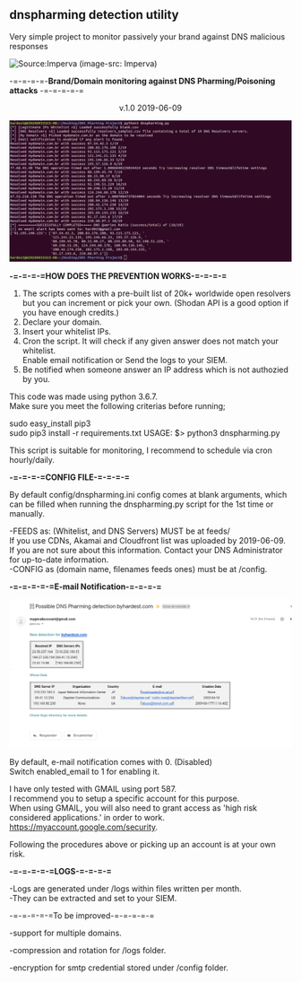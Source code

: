 # <h2> <b> dnspharming detection utility </b></h2>

Very simple project to monitor passively your brand against DNS malicious responses

![Source:Imperva](https://www.imperva.com/learn/wp-content/uploads/sites/13/2019/01/DNS-spoofing.jpg)
(image-src: Imperva)<br>


-=-=-=-=-<b>Brand/Domain monitoring against DNS Pharming/Poisoning attacks</b> -=-=-=-=-=<br>
<center>v.1.0 2019-06-09</center>

![alt text](https://raw.githubusercontent.com/byhardest/dnspharming/master/dnspharming_bash.png)

<b>-=-=-=-=HOW DOES THE PREVENTION WORKS-=-=-=-=</b>

1) The scripts comes with a pre-built list of 20k+ worldwide open resolvers but you can increment or pick your own. (Shodan API is a good option if you have enough credits.) <br>
2) Declare your domain. <br>
3) Insert your whitelist IPs. <br>
4) Cron the script. It will check if any given answer does not match your whitelist. <br>
Enable email notification or Send the logs to your SIEM. <br>
5) Be notified when someone answer an IP address which is not authozied by you. <br>


This code was made using python 3.6.7. <br>
Make sure you meet the following criterias before running;<br>

sudo easy_install pip3<br>
sudo pip3 install -r requirements.txt
USAGE: $> python3 dnspharming.py 

This script is suitable for monitoring, I recommend to schedule via cron hourly/daily.

<b>-=-=-=-=CONFIG FILE-=-=-=-=</b>

By default config/dnspharming.ini config comes at blank arguments, which can be filled when running the dnspharming.py script for the 1st time or manually.

-FEEDS as: (Whitelist, and DNS Servers) MUST be at feeds/ <br>
If you use CDNs, Akamai and Cloudfront list was uploaded by 2019-06-09.<br>
If you are not sure about this information. Contact your DNS Administrator for up-to-date information. 
<br>
-CONFIG as (domain name, filenames feeds ones) must be at /config.

<b>-=-=-=-=-=E-mail Notification-=-=-=-=</b>

![alt text](https://raw.githubusercontent.com/byhardest/dnspharming/master/dnspharming_emailnotification.png)

By default, e-mail notification comes with 0. (Disabled) <br>Switch enabled_email to 1 for enabling it.

I have only tested with GMAIL using port 587. <br>
I recommend you to setup a specific account for this purpose.<br>
When using GMAIL, you will also need to grant access as 'high risk considered applications.' in order to work. <br>
https://myaccount.google.com/security.

Following the procedures above or picking up an account is at your own risk.<br>

<b>-=-=-=-=-=LOGS-=-=-=-=</b><br>

-Logs are generated under /logs within files written per month.<br>
-They can be extracted and set to your SIEM. <p></p>

-=-=-=-=-=To be improved-=-=-=-=-=

-support for multiple domains.<p>
-compression and rotation for /logs folder.<p>
-encryption for smtp credential stored under /config folder.<p>

